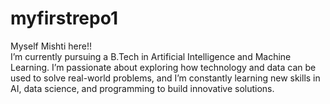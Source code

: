 # myfirstrepo1
Myself Mishti here!!
<br>
I’m currently pursuing a B.Tech in Artificial Intelligence and Machine Learning. I’m passionate about exploring how technology and data can be used to solve real-world problems, and I’m constantly learning new skills in AI, data science, and programming to build innovative solutions.


